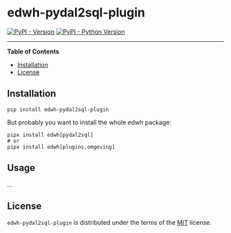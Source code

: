 # edwh-pydal2sql-plugin

[![PyPI - Version](https://img.shields.io/pypi/v/edwh-pydal2sql-plugin.svg)](https://pypi.org/project/edwh-pydal2sql-plugin)
[![PyPI - Python Version](https://img.shields.io/pypi/pyversions/edwh-pydal2sql-plugin.svg)](https://pypi.org/project/edwh-pydal2sql-plugin)

-----

**Table of Contents**

- [Installation](#installation)
- [License](#license)

## Installation

```console
pip install edwh-pydal2sql-plugin
```

But probably you want to install the whole edwh package:

```console
pipx install edwh[pydal2sql]
# or
pipx install edwh[plugins,omgeving]
```

## Usage

...

## License

`edwh-pydal2sql-plugin` is distributed under the terms of the [MIT](https://spdx.org/licenses/MIT.html) license.
